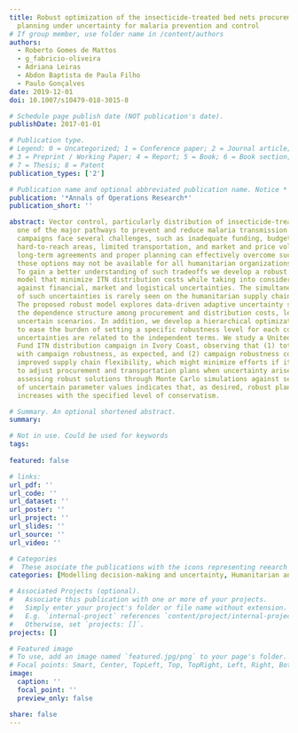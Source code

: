 ```yaml
---
title: Robust optimization of the insecticide-treated bed nets procurement and distribution
  planning under uncertainty for malaria prevention and control
# If group member, use folder name in /content/authors
authors:
  - Roberto Gomes de Mattos
  - g_fabricio-oliveira
  - Adriana Leiras
  - Abdon Baptista de Paula Filho
  - Paulo Gonçalves
date: 2019-12-01
doi: 10.1007/s10479-018-3015-8

# Schedule page publish date (NOT publication's date).
publishDate: 2017-01-01

# Publication type.
# Legend: 0 = Uncategorized; 1 = Conference paper; 2 = Journal article;
# 3 = Preprint / Working Paper; 4 = Report; 5 = Book; 6 = Book section;
# 7 = Thesis; 8 = Patent
publication_types: ['2']

# Publication name and optional abbreviated publication name. Notice * * on title. # Publication name and optional abbreviated publication name. Quote marks needed for Markdown typesetting
publication: '*Annals of Operations Research*'
publication_short: ''

abstract: Vector control, particularly distribution of insecticide-treated bed nets (ITNs), constitutes
  one of the major pathways to prevent and reduce malaria transmission. ITN distribution
  campaigns face several challenges, such as inadequate funding, budgetary constraints,
  hard-to-reach areas, limited transportation, and market and price volatility. While
  long-term agreements and proper planning can effectively overcome such challenges,
  those options may not be available for all humanitarian organizations and governments.
  To gain a better understanding of such tradeoffs we develop a robust optimization
  model that minimize ITN distribution costs while taking into consideration protection
  against financial, market and logistical uncertainties. The simultaneous account
  of such uncertainties is rarely seen on the humanitarian supply chain design literature.
  The proposed robust model explores data-driven adaptive uncertainty sets that capture
  the dependence structure among procurement and distribution costs, leading to plausible
  uncertain scenarios. In addition, we develop a hierarchical optimization approach
  to ease the burden of setting a specific robustness level for each constraint, when
  uncertainties are related to the independent terms. We study a United Nations Children's
  Fund ITN distribution campaign in Ivory Coast, observing that (1) total costs increase
  with campaign robustness, as expected, and (2) campaign robustness comprises of
  improved supply chain flexibility, which might minimize efforts if it becomes necessary
  to adjust procurement and transportation plans when uncertainty arises. In addition,
  assessing robust solutions through Monte Carlo simulations against several realizations
  of uncertain parameter values indicates that, as desired, robust plan feasibility
  increases with the specified level of conservatism.

# Summary. An optional shortened abstract.
summary: 

# Not in use. Could be used for keywords 
tags:
  
featured: false

# links:
url_pdf: ''
url_code: ''
url_dataset: ''
url_poster: ''
url_project: ''
url_slides: ''
url_source: ''
url_video: ''

# Categories
#  These asociate the publications with the icons representing reearch topics and application areas
categories: [Modelling decision-making and uncertainty, Humanitarian and healthcare logistics]

# Associated Projects (optional).
#   Associate this publication with one or more of your projects.
#   Simply enter your project's folder or file name without extension.
#   E.g. `internal-project` references `content/project/internal-project/index.md`.
#   Otherwise, set `projects: []`.
projects: []

# Featured image
# To use, add an image named `featured.jpg/png` to your page's folder.
# Focal points: Smart, Center, TopLeft, Top, TopRight, Left, Right, BottomLeft, Bottom, BottomRight.
image:
  caption: ''
  focal_point: ''
  preview_only: false

share: false  
---
```

